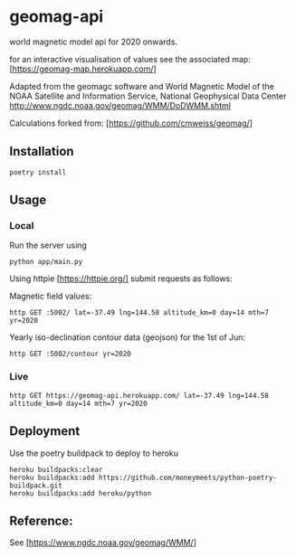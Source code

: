 # geomag-api
world magnetic model api for 2020 onwards.

for an interactive visualisation of values see the associated map: [https://geomag-map.herokuapp.com/]

Adapted from the geomagc software and World Magnetic Model of the NOAA
Satellite and Information Service, National Geophysical Data Center
http://www.ngdc.noaa.gov/geomag/WMM/DoDWMM.shtml

Calculations forked from: [https://github.com/cmweiss/geomag/]

## Installation
```
poetry install
```

## Usage 

### Local

Run the server using 
```
python app/main.py
```

Using httpie [https://httpie.org/] submit requests as follows: 

Magnetic field values:

```
http GET :5002/ lat=-37.49 lng=144.58 altitude_km=0 day=14 mth=7 yr=2020
```

Yearly iso-declination contour data (geojson) for the 1st of Jun:

```
http GET :5002/contour yr=2020
```

### Live

```
http GET https://geomag-api.herokuapp.com/ lat=-37.49 lng=144.58 altitude_km=0 day=14 mth=7 yr=2020
```
## Deployment 

Use the poetry buildpack to deploy to heroku 
```
heroku buildpacks:clear
heroku buildpacks:add https://github.com/moneymeets/python-poetry-buildpack.git
heroku buildpacks:add heroku/python
```

## Reference:
See [https://www.ngdc.noaa.gov/geomag/WMM/]
